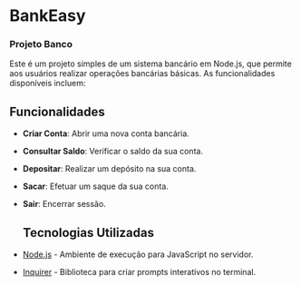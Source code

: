 # BankEasy
 ### Projeto Banco
 Este é um projeto simples de um sistema bancário em Node.js, que permite aos usuários realizar operações bancárias básicas. As funcionalidades disponíveis incluem:
 ## Funcionalidades
 - **Criar Conta**: Abrir uma nova conta bancária.
- **Consultar Saldo**: Verificar o saldo da sua conta.
- **Depositar**: Realizar um depósito na sua conta.
- **Sacar**: Efetuar um saque da sua conta.
- **Sair**: Encerrar sessão.
  ## Tecnologias Utilizadas

- [Node.js](https://nodejs.org/) - Ambiente de execução para JavaScript no servidor.
- [Inquirer](https://www.npmjs.com/package/inquirer) - Biblioteca para criar prompts interativos no terminal.
 

